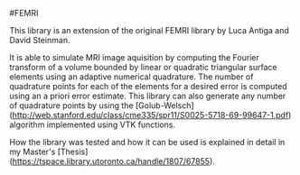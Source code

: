 #FEMRI

This library is an extension of the original FEMRI library by Luca Antiga and David Steinman.

It is able to simulate MRI image aquisition by computing the Fourier transform of a volume bounded by linear or quadratic triangular surface elements using an adaptive numerical quadrature. The number of quadrature points for each of the elements for a desired error is computed using an a priori error estimate. This library can also generate any number of quadrature points by using the [Golub-Welsch] (http://web.stanford.edu/class/cme335/spr11/S0025-5718-69-99647-1.pdf) algorithm implemented using VTK functions.

How the library was tested and how it can be used is explained in detail in my Master's [Thesis] (https://tspace.library.utoronto.ca/handle/1807/67855).
